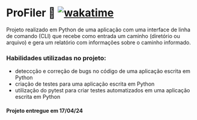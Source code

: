 <!-- Olá, Tryber!
Esse é apenas um arquivo inicial para o README do seu projeto.
É essencial que você preencha esse documento por conta própria, ok?
Não deixe de usar nossas dicas de escrita de README de projetos, e deixe sua criatividade brilhar!
:warning: IMPORTANTE: você precisa deixar nítido:
- quais arquivos/pastas foram desenvolvidos por você; 
- quais arquivos/pastas foram desenvolvidos por outra pessoa estudante;
- quais arquivos/pastas foram desenvolvidos pela Trybe.
-->

# ProFiler 📂 [![wakatime](https://wakatime.com/badge/user/d430e1a8-f726-4da0-96fd-ac14f7a37701/project/018ea01d-7c02-4bbc-9903-f4ffc644cb3c.svg)](https://wakatime.com/badge/user/d430e1a8-f726-4da0-96fd-ac14f7a37701/project/018ea01d-7c02-4bbc-9903-f4ffc644cb3c)

Projeto realizado em Python de uma aplicação com uma interface de linha de comando (CLI) que recebe como entrada um caminho (diretório ou arquivo) e gera um relatório com informações sobre o caminho informado.

### Habilidades utilizadas no projeto:

- deteccção e correção de bugs no código de uma aplicação escrita em Python
- criação de testes para uma aplicação escrita em Python
- utilização do pytest para criar testes automatizados em uma aplicação escrita em Python

#### Projeto entregue em 17/04/24
